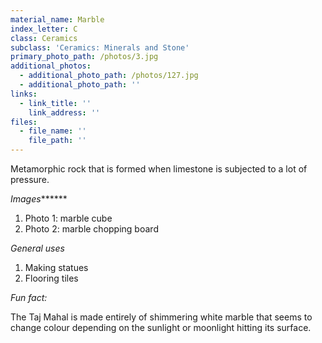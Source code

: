 ```yaml
---
material_name: Marble
index_letter: C
class: Ceramics
subclass: 'Ceramics: Minerals and Stone'
primary_photo_path: /photos/3.jpg
additional_photos:
  - additional_photo_path: /photos/127.jpg
  - additional_photo_path: ''
links:
  - link_title: ''
    link_address: ''
files:
  - file_name: ''
    file_path: ''
---
```


Metamorphic rock that is formed when limestone is subjected to a lot of pressure.

*Images*******

1. Photo 1: marble cube
2. Photo 2: marble chopping board


*General uses*

1. Making statues
2. Flooring tiles


*Fun fact:*

The Taj Mahal is made entirely of shimmering white marble that seems to change colour depending on the sunlight or moonlight hitting its surface.